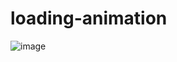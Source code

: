 # loading-animation
![image](https://github.com/qkohst/loading-animation/assets/57386598/bc4c27e9-d3a4-48df-b4ba-a5a0149a56ae)
